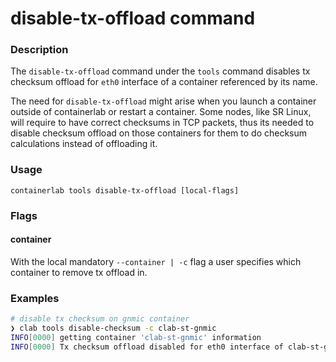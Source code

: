 # disable-tx-offload command

### Description

The `disable-tx-offload` command under the `tools` command disables tx checksum offload for `eth0` interface of a container referenced by its name.

The need for `disable-tx-offload` might arise when you launch a container outside of containerlab or restart a container. Some nodes, like SR Linux, will require to have correct checksums in TCP packets, thus its needed to disable checksum offload on those containers for them to do checksum calculations instead of offloading it.

### Usage

`containerlab tools disable-tx-offload [local-flags]`

### Flags

#### container
With the local mandatory `--container | -c` flag a user specifies which container to remove tx offload in.

### Examples

```bash
# disable tx checksum on gnmic container
❯ clab tools disable-checksum -c clab-st-gnmic
INFO[0000] getting container 'clab-st-gnmic' information 
INFO[0000] Tx checksum offload disabled for eth0 interface of clab-st-gnmic container 
```